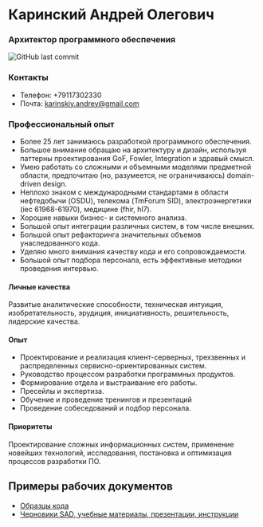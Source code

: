 # Каринский Андрей Олегович

### Архитектор программного обеспечения

![GitHub last commit](https://img.shields.io/github/last-commit/andreykarinskiy/andreykarinskiy)

### Контакты

- Телефон: +79117302330
- Почта: karinskiy.andrey@gmail.com

### Профессиональный опыт

- Более 25 лет занимаюсь разработкой программного обеспечения. 
- Большое внимание обращаю на архитектуру и дизайн, используя паттерны проектирования GoF, Fowler, Integration и здравый смысл.
- Умею работать со сложными и объемными моделями предметной области, предпочитаю (но, разумеется, не ограничиваюсь) domain-driven design.
- Неплохо знаком с международными стандартами в области нефтедобычи (OSDU), телекома (TmForum SID), электроэнергетики (iec 61968-61970), медицине (fhir, hl7).
- Хорошие навыки бизнес- и системного анализа.
- Большой опыт интеграции различных систем, в том числе внешних.
- Большой опыт рефакторинга значительных объемов унаследованного кода.
- Уделяю много внимания качеству кода и его сопровождаемости.
- Большой опыт подбора персонала, есть эффективные методики проведения интервью.

#### Личные качества

Развитые аналитические способности, техническая интуиция, изобретательность, эрудиция, инициативность, решительность, лидерские качества.

#### Опыт

- Проектирование и реализация клиент-серверных, трехзвенных и распределенных сервисно-ориентированных систем.
- Руководство процессом разработки программных продуктов. 
- Формирование отдела и выстраивание его работы.
- Пресейлы и экспертиза.
- Обучение и проведение тренингов и презентаций
- Проведение собеседований и подбор персонала.

#### Приоритеты

Проектирование сложных информационных систем, применение новейших технологий,
исследования, постановка и оптимизация процессов разработки ПО.

## Примеры рабочих документов

- [Образцы кода](https://github.com/andreykarinskiy/System.ComponentModel.Annotations.Validation)
- [Черновики SAD, учебные материалы, презентации, инструкции](/Examples)
